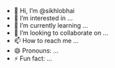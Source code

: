 - 👋 Hi, I’m @sikhlobhai
- 👀 I’m interested in ...
- 🌱 I’m currently learning ...
- 💞️ I’m looking to collaborate on ...
- 📫 How to reach me ...
- 😄 Pronouns: ...
- ⚡ Fun fact: ...

<!---
sikhlobhai/sikhlobhai is a ✨ special ✨ repository because its `README.md` (this file) appears on your GitHub profile.
You can click the Preview link to take a look at your changes.
--->

